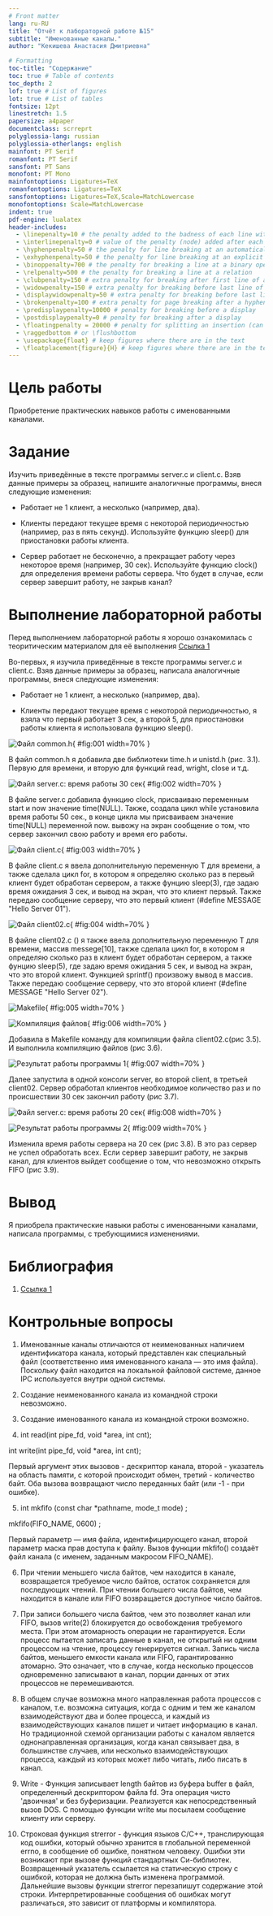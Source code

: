 ```yaml
---
# Front matter
lang: ru-RU
title: "Отчёт к лабораторной работе №15"
subtitle: "Именованные каналы." 
author: "Кекишева Анастасия Дмитриевна"

# Formatting
toc-title: "Содержание"
toc: true # Table of contents
toc_depth: 2
lof: true # List of figures
lot: true # List of tables
fontsize: 12pt
linestretch: 1.5
papersize: a4paper
documentclass: scrreprt
polyglossia-lang: russian
polyglossia-otherlangs: english
mainfont: PT Serif
romanfont: PT Serif
sansfont: PT Sans
monofont: PT Mono
mainfontoptions: Ligatures=TeX
romanfontoptions: Ligatures=TeX
sansfontoptions: Ligatures=TeX,Scale=MatchLowercase
monofontoptions: Scale=MatchLowercase
indent: true
pdf-engine: lualatex
header-includes:
  - \linepenalty=10 # the penalty added to the badness of each line within a paragraph (no associated penalty node) Increasing the value makes tex try to have fewer lines in the paragraph.
  - \interlinepenalty=0 # value of the penalty (node) added after each line of a paragraph.
  - \hyphenpenalty=50 # the penalty for line breaking at an automatically inserted hyphen
  - \exhyphenpenalty=50 # the penalty for line breaking at an explicit hyphen
  - \binoppenalty=700 # the penalty for breaking a line at a binary operator
  - \relpenalty=500 # the penalty for breaking a line at a relation
  - \clubpenalty=150 # extra penalty for breaking after first line of a paragraph
  - \widowpenalty=150 # extra penalty for breaking before last line of a paragraph
  - \displaywidowpenalty=50 # extra penalty for breaking before last line before a display math
  - \brokenpenalty=100 # extra penalty for page breaking after a hyphenated line
  - \predisplaypenalty=10000 # penalty for breaking before a display
  - \postdisplaypenalty=0 # penalty for breaking after a display
  - \floatingpenalty = 20000 # penalty for splitting an insertion (can only be split footnote in standard LaTeX)
  - \raggedbottom # or \flushbottom
  - \usepackage{float} # keep figures where there are in the text
  - \floatplacement{figure}{H} # keep figures where there are in the text
---
```


# Цель работы

Приобретение практических навыков работы с именованными каналами.

# Задание

Изучить приведённые в тексте программы server.c и client.c. Взяв данные примеры за образец, напишите аналогичные программы, внеся следующие изменения:

- Работает не 1 клиент, а несколько (например, два).

- Клиенты передают текущее время с некоторой периодичностью (например, раз в пять секунд). Используйте функцию sleep() для приостановки работы клиента.

- Сервер работает не бесконечно, а прекращает работу через некоторое время (например, 30 сек). Используйте функцию clock() для определения времени работы сервера. Что будет в случае, если сервер завершит работу, не закрыв канал?

# Выполнение лабораторной работы
Перед выполнением лабораторной работы я хорошо ознакомилась с теоритическим материалом для её выполнения [Ссылка 1](https://esystem.rudn.ru/mod/resource/view.php?id=719031)


Во-первых, я изучила приведённые в тексте программы server.c и client.c. Взяв данные примеры за образец, написала аналогичные программы, внеся следующие изменения:

- Работает не 1 клиент, а несколько (например, два).

- Клиенты передают текущее время с некоторой периодичностью, я взяла что первый работает 3 сек, а второй 5, для приостановки работы клиента я использовала функцию sleep().


![Файл common.h](image/03.jpg){ #fig:001 width=70% }

В файл common.h я добавила две библиотеки time.h и unistd.h (рис. 3.1). Первую для времени, и вторую для функций read, wright, close и т.д.

![Файл server.c: время работы 30 сек](image/12.jpg){ #fig:002 width=70% }

В файле server.c добавила функцию clock, присваиваю переменным start и now значение time(NULL). Также, создала цикл while установила время работы 50 сек., в конце цикла мы присваиваем значение time(NULL) переменной now.
вывожу на экран сообщение о том, что сервер закончил свою работу и время его работы.

![Файл client.c](image/05.jpg){ #fig:003 width=70% } 

В файле client.c я ввела дополнительную переменную T для времени, а также сделала цикл for, в котором я определяю сколько раз в первый клиент будет обработан сервером, а также фунцию sleep(3), где задаю время ожидания 3 сек, и вывод на экран, что это клиент первый. Также передаю сообщение серверу, что это первый клиент (#define MESSAGE "Hello Server 01").

![Файл client02.c](image/06.jpg){ #fig:004 width=70% } 

В файле client02.c () я также ввела дополнительную переменную T для времени, массив messege[10], также сделала цикл for, в котором я определяю сколько раз в клиент будет обработан сервером, а также фунцию sleep(5), где задаю время ожидания 5 сек, и вывод на экран, что это второй клиент. Функцией sprintf() произвожу вывод в массив. Также передаю сообщение серверу, что это второй клиент (#define MESSAGE "Hello Server 02"). 

![Makefile](image/07.jpg){ #fig:005 width=70% } 

![Компиляция файлов](image/13.jpg){ #fig:006 width=70% } 

Добавила в Makefile команду для компиляции файла client02.c(рис 3.5). И выполнила компиляцию файлов (рис 3.6).

![Результат работы программы 1](image/11.jpg){ #fig:007 width=70% } 

Далее запустила в одной консоли server, во второй client, в третьей client02. Сервер обработал клиентов необходимое количество раз и по происшествии 30 сек закончил работу (рис 3.7).

![Файл server.c: время работы 20 сек](image/09.jpg){ #fig:008 width=70% } 

![Результат работы программы 2](image/10.jpg){ #fig:009 width=70% } 

Изменила время работы сервера на 20 сек (рис 3.8). В это  раз сервер не успел обработать всех. Если сервер завершит работу, не закрыв канал, для клиентов выйдет сообщение о том, что невозможно открыть FIFO (рис 3.9). 


# Вывод

Я приобрела практические навыки работы с именованными каналами, написала программы, с требующимися изменениями.


# Библиография
1. [Ссылка 1](https://esystem.rudn.ru/mod/resource/view.php?id=719031)

# Контрольные вопросы

1. Именованные каналы отличаются от неименованных наличием идентификатора канала, который представлен как специальный файл (соответственно имя именованного канала — это имя файла). Поскольку файл находится на локальной файловой системе, данное IPC используется внутри одной системы.

2. Создание неименованного канала из командной строки невозможно.

3. Создание именованного канала из командной строки возможно.

4. int read(int pipe_fd, void *area, int cnt);

int write(int pipe_fd, void *area, int cnt);

Первый аргумент этих вызовов - дескриптор канала, второй - указатель на область памяти, с которой происходит обмен, третий - количество байт. Оба вызова возвращают число переданных байт (или -1 - при ошибке).

5. int mkfifo (const char *pathname, mode_t mode) ;

mkfifo(FIFO_NAME, 0600) ;

Первый параметр — имя файла, идентифицирующего канал, второй параметр маска прав доступа к файлу. Вызов функции mkfifo() создаёт файл канала (с именем, заданным макросом FIFO_NAME).

6. При чтении меньшего числа байтов, чем находится в канале, возвращается требуемое число байтов, остаток сохраняется для последующих чтений. При чтении большего числа байтов, чем находится в канале или FIFO возвращается доступное число байтов.

7. При записи большего числа байтов, чем это позволяет канал или FIFO, вызов write(2) блокируется до освобождения требуемого места. При этом атомарность операции не гарантируется. Если процесс пытается записать данные в канал, не открытый ни одним процессом на чтение, процессу генерируется сигнал. Запись числа байтов, меньшего емкости канала или FIFO, гарантированно атомарно. Это означает, что в случае, когда несколько процессов одновременно записывают в канал, порции данных от этих процессов не перемешиваются.

8. В общем случае возможна много направленная работа процессов с каналом, т.е. возможна ситуация, когда с одним и тем же каналом взаимодействуют два и более процесса, и каждый из взаимодействующих каналов пишет и читает информацию в канал. Но традиционной схемой организации работы с каналом является однонаправленная организация, когда канал связывает два, в большинстве случаев, или несколько взаимодействующих процесса, каждый из которых может либо читать, либо писать в канал.

9. Write - Функция записывает length байтов из буфера buffer в файл, определенный дескриптором файла fd. Эта операция чисто 'двоичная' и без буферизации. Реализуется как непосредственный вызов DOS. С помощью функции write мы посылаем сообщение клиенту или серверу.

10. Строковая функция strerror - функция языков C/C++, транслирующая код ошибки, который обычно хранится в глобальной переменной errno, в сообщение об ошибке, понятном человеку. Ошибки эти возникают при вызове функций стандартных Си-библиотек. Возвращенный указатель ссылается на статическую строку с ошибкой, которая не должна быть изменена программой. Дальнейшие вызовы функции strerror перезапишут содержание этой строки. Интерпретированные сообщения об ошибках могут различаться, это зависит от платформы и компилятора.

